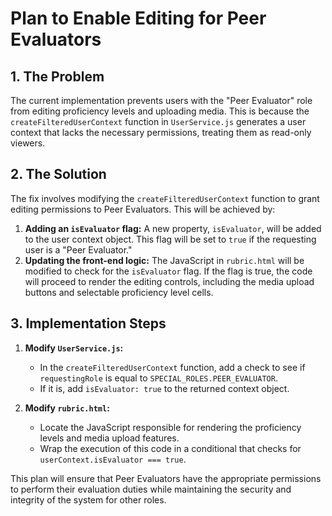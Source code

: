# Plan to Enable Editing for Peer Evaluators

## 1. The Problem

The current implementation prevents users with the "Peer Evaluator" role from editing proficiency levels and uploading media. This is because the `createFilteredUserContext` function in `UserService.js` generates a user context that lacks the necessary permissions, treating them as read-only viewers.

## 2. The Solution

The fix involves modifying the `createFilteredUserContext` function to grant editing permissions to Peer Evaluators. This will be achieved by:

1.  **Adding an `isEvaluator` flag:** A new property, `isEvaluator`, will be added to the user context object. This flag will be set to `true` if the requesting user is a "Peer Evaluator."
2.  **Updating the front-end logic:** The JavaScript in `rubric.html` will be modified to check for the `isEvaluator` flag. If the flag is true, the code will proceed to render the editing controls, including the media upload buttons and selectable proficiency level cells.

## 3. Implementation Steps

1.  **Modify `UserService.js`:**
    *   In the `createFilteredUserContext` function, add a check to see if `requestingRole` is equal to `SPECIAL_ROLES.PEER_EVALUATOR`.
    *   If it is, add `isEvaluator: true` to the returned context object.

2.  **Modify `rubric.html`:**
    *   Locate the JavaScript responsible for rendering the proficiency levels and media upload features.
    *   Wrap the execution of this code in a conditional that checks for `userContext.isEvaluator === true`.

This plan will ensure that Peer Evaluators have the appropriate permissions to perform their evaluation duties while maintaining the security and integrity of the system for other roles.
